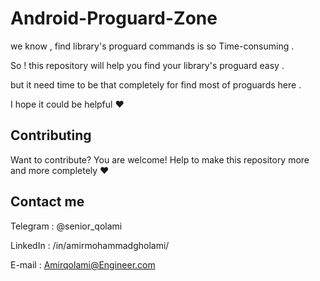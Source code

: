 # Android-Proguard-Zone

we know , find library's proguard commands is so Time-consuming .

So ! this repository will help you find your library's proguard easy .

but it need time to be that completely for find most of proguards here .

I hope it could be helpful ❤ 

## Contributing

Want to contribute? You are welcome! Help to make this repository more and more completely ❤ 

## Contact me

Telegram : @senior_qolami

LinkedIn : /in/amirmohammadgholami/

E-mail : Amirqolami@Engineer.com 


